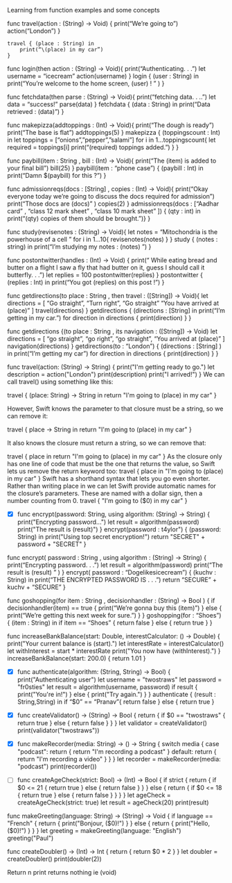 Learning from function examples and some concepts



  func travel(action : (String) -> Void) {
		print(“We’re going to”)
		action(“London”)
	}

	travel { (place : String) in
		print(“\(place) in my car”)
	}

  func login(then action : (String) -> Void){
		print(“Authenticating. . .”)
		let username = “icecream”
		action(username)
	}
	login { (user : String) in
		print(“You’re welcome to the home screen, \(user) ! ” )
	}

  func fetchdata(then parse : (String) -> Void){
		print(“fetching data. . ..”)
		let data = “success!”
		parse(data)
	}
	fetchdata { (data : String) in
		print(“Data retrieved : \(data)”)
	}

  func makepizza(addtoppings : (Int) -> Void){
		print(“The dough is ready”)
		print(“The base is flat”)
		addtoppings(5)
	}
	makepizza { (toppingscount : Int) in
		let toppings = \[“onions”,”pepper”,”salami”]
		for i in 1…toppingscount{
			let required = toppings[i]
			print(“\(required) toppings added.”)
		}
	}

  func paybill(item : String , bill : (Int) -> Void){
		print(“The \(item) is added to your final bill”)
		bill(25)
	}
	paybill(item : “phone case”) { (paybill : Int) in
		print(“Damn $\(paybill) for this ?”)
	}

  func admissionreqs(docs : \[String] , copies : (Int) -> Void){
		print(“Okay everyone today we’re going to discuss the docs required for admission”)
		print(“Those docs are \(docs)” )
		copies(2)
	}
	admissionreqs(docs : \[“Aadhar card” , “class 12 mark sheet” , “class 10 mark sheet” ]) { (qty : int) in
		print(“\(qty) copies of them should be brought.”)}
	}


  func study(revisenotes : (String) -> Void){
		let notes = “Mitochondria is the powerhouse of a cell ”
		for i in 1…10{
			revisenotes(notes)
		}
	}
	study { (notes : string) in
		print(“I’m studying my notes : \(notes) ”)
	}



  func postontwitter(handles : (Int) -> Void) {
		print(“ While eating bread and butter on a flight I saw a fly that had butter on it, guess I should call it butterfly. . .”)
		let replies = 100
		postontwitter(replies)
	}
	postontwitter { (replies : Int) in
		print(“You got \(replies) on this post !”)
	}	


func getdirections(to place : String , then travel : ([String]) -> Void){
	let directions = \[
	“Go straight”,
	“Turn right”,
	“Go straight”
	“You have arrived at \(place)”
	]
	travel(directions)
}
getdirections { (directions : [String] in
	print(“I’m getting in my car.”)
	for direction in directions {
		print(direction)
	}
}


func getdirections {(to place : String , its navigation : ([String]) -> Void)
	let directions = \[
	“go straight”,
	“go right”,
	“go straight”,
	“You arrived at \(place)” 
	]
	navigation(directions)
}
getdirections(to : “London”) { (directions : \[String] ) in
	print(“I’m getting my car”)
	for direction in directions {
		print(direction)
	}
}

func travel(action: (String) -> String) {
    print("I'm getting ready to go.")
    let description = action("London")
    print(description)
    print("I arrived!")
}
We can call travel() using something like this:

travel { (place: String) -> String in
    return "I'm going to \(place) in my car"
}

However, Swift knows the parameter to that closure must be a string, so we can remove it:

travel { place -> String in
    return "I'm going to \(place) in my car"
}

It also knows the closure must return a string, so we can remove that:

travel { place in
    return "I'm going to \(place) in my car"
}
As the closure only has one line of code that must be the one that returns the value, so Swift lets us remove the return keyword too:
travel { place in
    "I'm going to \(place) in my car"
}
Swift has a shorthand syntax that lets you go even shorter. Rather than writing place in we can let Swift provide automatic names for the closure’s parameters. These are named with a dollar sign, then a number counting from 0.
travel {
    "I'm going to \($0) in my car"
}

- [x] func encrypt(password: String, using algorithm: (String) -> String) {
		print("Encrypting password...")
		let result = algorithm(password)
		print("The result is \(result)")
	}
	encrypt(password : t4ylor") { (password: String) in
		print("Using top secret encryption!")
		return "SECRET" + password + "SECRET"
	}


func encrypt( password : String , using algorithm : (String) -> String) { 
	print(“Encrypting password. . .”)
	let result = algorithm(password)
	print(“The result is \(result) ” )
}
encrypt( password : “Dogelikesicecream”) { (kuchv : String) in 
	print(“THE ENCRYPTED PASSWORD IS . . .”)
	return “SECURE” + kuchv + “SECURE”
}


func goshopping(for item : String , decisionhandler : (String) -> Bool ) {
	if decisionhandler(item) == true {
		print(“We’re gonna buy this \(item)”) 
	}
	else {
		print(“We’re getting this  next week for sure.”) 
	}
}
goshopping(for : “Shoes”) { (item : String) in 
	if item == “Shoes” {
		return false
	}
	else {
		return true
	}
}

func increaseBankBalance(start: Double, interestCalculator: () -> Double) {
	print("Your current balance is \(start).")
	let interestRate = interestCalculator()
	let withInterest = start * interestRate
	print("You now have \(withInterest).")
}
increaseBankBalance(start: 200.0) {
	return 1.01
}

- [x] func authenticate(algorithm: (String, String) -> Bool) {
	  print("Authenticating user")
	  let username = "twostraws"
	  let password = "fr0sties"
	  let result = algorithm(username, password)
	  if result {
		  print("You're in!")
	  } else {
		  print("Try again.")
	  }
      }
     authenticate { (result : String,String) in
     	if “$0” == “Pranav”{
      		return false
	}
	else {
		return true
	}



- [x] func createValidator() -> (String) -> Bool {
		return {
			if $0 == "twostraws" {
				return true
			} else {
				return false
			}
		}
	}
	let validator = createValidator()
	print(validator("twostraws"))


- [x] func makeRecorder(media: String) -> () -> String {
		switch media {
		case "podcast":
			return {
				return "I'm recording a podcast"
			}
		default:
			return {
				return "I'm recording a video"
			}
		}
	}
	let recorder = makeRecorder(media: "podcast")
	print(recorder())

- [ ] func createAgeCheck(strict: Bool) -> (Int) -> Bool {
		if strict {
			return {
				if $0 <= 21 {
					return true
				} else {
					return false
				}
			}
		} else {
			return {
				if $0 <= 18 {
					return true
				} else {
					return false
				}
			}
		}
	}
	let ageCheck = createAgeCheck(strict: true)
	let result = ageCheck(20)
	print(result)


func makeGreeting(language: String) -> (String) -> Void {
	if language == "French" {
		return {
			print("Bonjour, \($0)!")
		}
	} else {
		return {
			print("Hello, \($0)!")
		}
	}
}
let greeting = makeGreeting(language: "English")
greeting("Paul")

func createDoubler() -> (Int) -> Int {
	return {
		return $0 * 2
	}
}
let doubler = createDoubler()
print(doubler(2))

Return n  print returns nothing ie (void)
